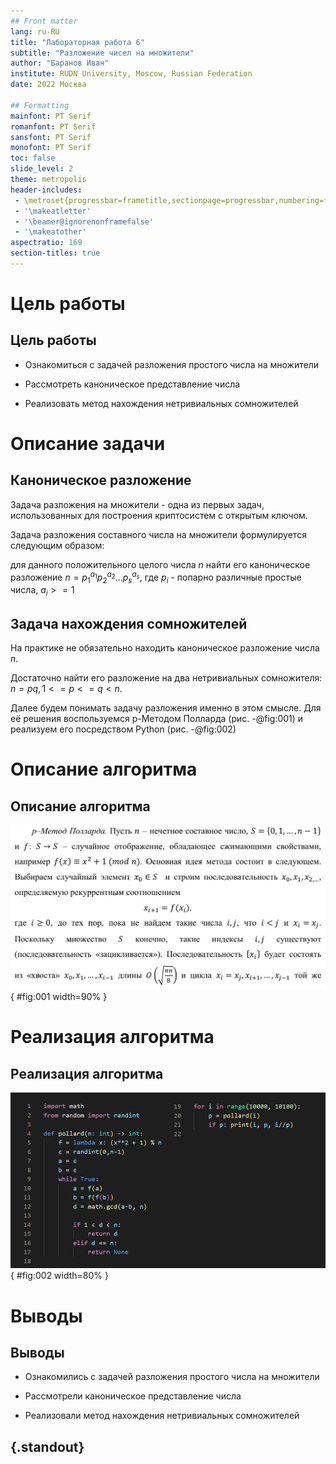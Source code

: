 ```yaml
---
## Front matter
lang: ru-RU
title: "Лабораторная работа 6"
subtitle: "Разложение чисел на множители" 
author: "Баранов Иван"
institute: RUDN University, Moscow, Russian Federation
date: 2022 Москва

## Formatting
mainfont: PT Serif
romanfont: PT Serif
sansfont: PT Serif
monofont: PT Serif
toc: false
slide_level: 2
theme: metropolis
header-includes: 
 - \metroset{progressbar=frametitle,sectionpage=progressbar,numbering=fraction}
 - '\makeatletter'
 - '\beamer@ignorenonframefalse'
 - '\makeatother'
aspectratio: 169
section-titles: true
---
```


# Цель работы 

## Цель работы

- Ознакомиться с задачей разложения простого числа на множители

- Рассмотреть каноническое представление числа 

- Реализовать метод нахождения нетривиальных сомножителей


# Описание задачи

## Каноническое разложение  

Задача разложения на множители - одна из первых задач, использованных для построения криптосистем с открытым ключом.

Задача разложения составного числа на множители формулируется следующим образом: 

для данного положительного целого числа $n$ найти его каноническое разложение $n = p_{1}^{a_1} p_{2}^{a_2} ... p_{s}^{a_s}$, где $p_i$ - попарно различные простые числа, $a_i >= 1$

## Задача нахождения сомножителей

На практике не обязательно находить каноническое разложение числа $n$.

Достаточно найти его разложение на два нетривиальных сомножителя: $n = pq, 1 <= p <= q < n$. 

Далее будем понимать задачу разложения именно в этом смысле. Для её решения воспользуемся p-Методом Полларда (рис. -@fig:001) и реализуем его посредством Python (рис. -@fig:002)

# Описание алгоритма 

## Описание алгоритма

![p-Метод Полларда](image/image1.png){ #fig:001 width=90% }

# Реализация алгоритма 

## Реализация алгоритма 

![Реализация алгоритма ](image/image2.png){ #fig:002 width=80% }

# Выводы

## Выводы

- Ознакомились с задачей разложения простого числа на множители

- Рассмотрели каноническое представление числа 

- Реализовали метод нахождения нетривиальных сомножителей

## {.standout}

